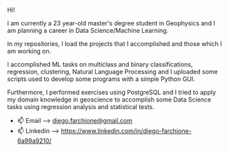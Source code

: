 Hi! 

I am currently a 23 year-old master's degree student in Geophysics and I am planning a career in Data Science/Machine Learning.

In my repositories, I load the projects that I accomplished and those which I am working on.

I accomplished ML tasks on multiclass and binary classifications, regression, clustering, Natural Language Processing and 
I uploaded some scripts used to develop some programs with a simple Python GUI.

Furthermore, I performed exercises using PostgreSQL and I tried to apply my domain knowledge in geoscience to accomplish some Data Science tasks using regression analysis and statistical tests. 



- 📫 Email --> diego.farchione@gmail.com
- 📫 Linkedin --> https://www.linkedin.com/in/diego-farchione-6a99a9210/

<!---
Iron486/Iron486 is a ✨ special ✨ repository because its `README.md` (this file) appears on your GitHub profile.
You can click the Preview link to take a look at your changes.
--->
